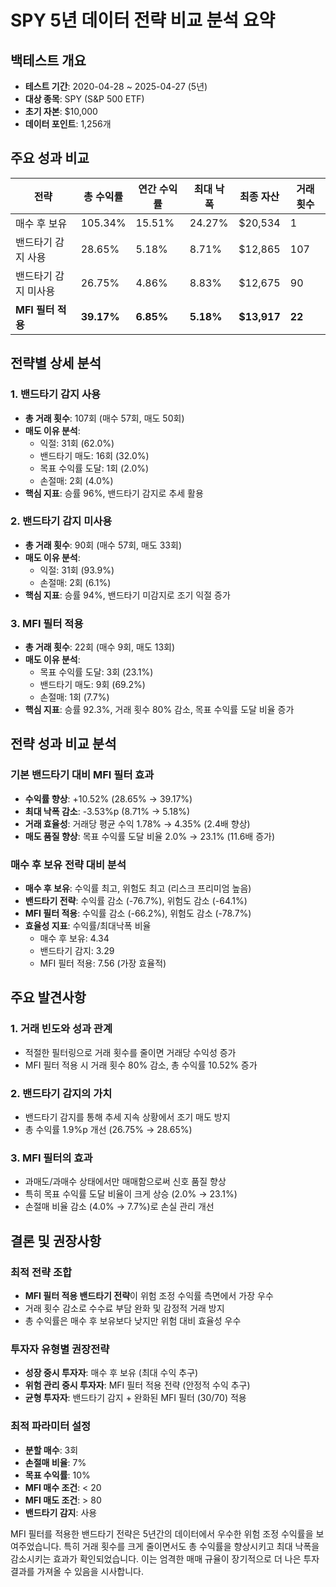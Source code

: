 # SPY 5년 데이터 전략 비교 분석 요약

## 백테스트 개요
- **테스트 기간**: 2020-04-28 ~ 2025-04-27 (5년)
- **대상 종목**: SPY (S&P 500 ETF)
- **초기 자본**: $10,000
- **데이터 포인트**: 1,256개

## 주요 성과 비교

| 전략 | 총 수익률 | 연간 수익률 | 최대 낙폭 | 최종 자산 | 거래 횟수 |
|---------|---------|---------|---------|---------|---------|
| 매수 후 보유 | 105.34% | 15.51% | 24.27% | $20,534 | 1 |
| 밴드타기 감지 사용 | 28.65% | 5.18% | 8.71% | $12,865 | 107 |
| 밴드타기 감지 미사용 | 26.75% | 4.86% | 8.83% | $12,675 | 90 |
| **MFI 필터 적용** | **39.17%** | **6.85%** | **5.18%** | **$13,917** | **22** |

## 전략별 상세 분석

### 1. 밴드타기 감지 사용
- **총 거래 횟수**: 107회 (매수 57회, 매도 50회)
- **매도 이유 분석**:
  - 익절: 31회 (62.0%)
  - 밴드타기 매도: 16회 (32.0%)
  - 목표 수익률 도달: 1회 (2.0%)
  - 손절매: 2회 (4.0%)
- **핵심 지표**: 승률 96%, 밴드타기 감지로 추세 활용

### 2. 밴드타기 감지 미사용
- **총 거래 횟수**: 90회 (매수 57회, 매도 33회)
- **매도 이유 분석**:
  - 익절: 31회 (93.9%)
  - 손절매: 2회 (6.1%)
- **핵심 지표**: 승률 94%, 밴드타기 미감지로 조기 익절 증가

### 3. MFI 필터 적용
- **총 거래 횟수**: 22회 (매수 9회, 매도 13회)
- **매도 이유 분석**:
  - 목표 수익률 도달: 3회 (23.1%)
  - 밴드타기 매도: 9회 (69.2%)
  - 손절매: 1회 (7.7%)
- **핵심 지표**: 승률 92.3%, 거래 횟수 80% 감소, 목표 수익률 도달 비율 증가

## 전략 성과 비교 분석

### 기본 밴드타기 대비 MFI 필터 효과
- **수익률 향상**: +10.52% (28.65% → 39.17%)
- **최대 낙폭 감소**: -3.53%p (8.71% → 5.18%)
- **거래 효율성**: 거래당 평균 수익 1.78% → 4.35% (2.4배 향상)
- **매도 품질 향상**: 목표 수익률 도달 비율 2.0% → 23.1% (11.6배 증가)

### 매수 후 보유 전략 대비 분석
- **매수 후 보유**: 수익률 최고, 위험도 최고 (리스크 프리미엄 높음)
- **밴드타기 전략**: 수익률 감소 (-76.7%), 위험도 감소 (-64.1%)
- **MFI 필터 적용**: 수익률 감소 (-66.2%), 위험도 감소 (-78.7%)
- **효율성 지표**: 수익률/최대낙폭 비율
  - 매수 후 보유: 4.34
  - 밴드타기 감지: 3.29
  - MFI 필터 적용: 7.56 (가장 효율적)

## 주요 발견사항

### 1. 거래 빈도와 성과 관계
- 적절한 필터링으로 거래 횟수를 줄이면 거래당 수익성 증가
- MFI 필터 적용 시 거래 횟수 80% 감소, 총 수익률 10.52% 증가

### 2. 밴드타기 감지의 가치
- 밴드타기 감지를 통해 추세 지속 상황에서 조기 매도 방지
- 총 수익률 1.9%p 개선 (26.75% → 28.65%)

### 3. MFI 필터의 효과
- 과매도/과매수 상태에서만 매매함으로써 신호 품질 향상
- 특히 목표 수익률 도달 비율이 크게 상승 (2.0% → 23.1%)
- 손절매 비율 감소 (4.0% → 7.7%)로 손실 관리 개선

## 결론 및 권장사항

### 최적 전략 조합
- **MFI 필터 적용 밴드타기 전략**이 위험 조정 수익률 측면에서 가장 우수
- 거래 횟수 감소로 수수료 부담 완화 및 감정적 거래 방지
- 총 수익률은 매수 후 보유보다 낮지만 위험 대비 효율성 우수

### 투자자 유형별 권장전략
- **성장 중시 투자자**: 매수 후 보유 (최대 수익 추구)
- **위험 관리 중시 투자자**: MFI 필터 적용 전략 (안정적 수익 추구)
- **균형 투자자**: 밴드타기 감지 + 완화된 MFI 필터 (30/70) 적용

### 최적 파라미터 설정
- **분할 매수**: 3회
- **손절매 비율**: 7%
- **목표 수익률**: 10%
- **MFI 매수 조건**: < 20
- **MFI 매도 조건**: > 80
- **밴드타기 감지**: 사용

MFI 필터를 적용한 밴드타기 전략은 5년간의 데이터에서 우수한 위험 조정 수익률을 보여주었습니다. 특히 거래 횟수를 크게 줄이면서도 총 수익률을 향상시키고 최대 낙폭을 감소시키는 효과가 확인되었습니다. 이는 엄격한 매매 규율이 장기적으로 더 나은 투자 결과를 가져올 수 있음을 시사합니다. 